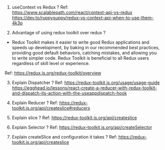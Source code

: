 1. useContext vs Redux ?
Ref:
https://www.scalablepath.com/react/context-api-vs-redux
https://dev.to/ruppysuppy/redux-vs-context-api-when-to-use-them-4k3p

2. Advantage of using redux toolkit over redux ?
- Redux Toolkit makes it easier to write good Redux applications and speeds up development, by baking in our recommended best practices, providing good default behaviors, catching mistakes, and allowing you to write simpler code. Redux Toolkit is beneficial to all Redux users regardless of skill level or experience.

Ref:
https://redux.js.org/redux-toolkit/overview

3. Explain Dispatcher ?
Ref:
https://redux-toolkit.js.org/usage/usage-guide
https://egghead.io/lessons/react-create-a-reducer-with-redux-toolkit-and-dispatch-its-action-with-the-useappdispatch-hook

4. Explain Reducer ?
Ref:
https://redux-toolkit.js.org/api/createslice#reducers

5. Explain slice ?
Ref:
https://redux-toolkit.js.org/api/createslice

6. Explain Selector ?
Ref:
https://redux-toolkit.js.org/api/createSelector

7. Explain createSlice and configuration it takes ?
Ref:
https://redux-toolkit.js.org/api/createslice